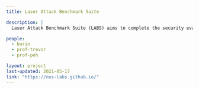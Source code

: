 ```yaml
---
title: Laser Attack Benchmark Suite

description: |
  Laser Attack Benchmark Suite (LABS) aims to complete the security evaluation loop against laser fault injection by allowing circuit designers to test their designs agaist well-known laser fault injection attacks and automatically integrate a hardware-based redundancy technique at the early RTL design stage.

people:
  - burin
  - prof-trevor
  - prof-peh

layout: project
last-updated: 2021-05-17
link: "https://nus-labs.github.io/"
---
```


